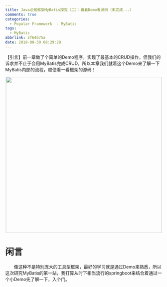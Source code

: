 ```yaml
---
title: Java必知框架MyBatis探究（二）：跟着Demo看源码（未完成...）
comments: true
categories:
  - Popular Framework  - MyBatis
tags:
  - MyBatis
abbrlink: 2f64b75a
date: 2018-08-30 08:29:28
---
```

【引言】前一章做了个简单的Demo程序，实现了最基本的CRUD操作，但我们的诉求并不止于会用MyBatis完成CRUD，所以本章我们就着这个Demo来了解一下MyBatis内部的流程，顺便看一看框架的源码！
<div align=center><img src="/img/2018/2018-08-30-02.jpg" width="500"/></div>
<!-- more -->

# 闲言
&emsp;&emsp;像这种不是特别庞大的工具型框架，最好的学习就是通过Demo来熟悉，所以这次研究MyBatis的第一站，我打算从时下相当流行的springboot来结合着通过一个小Demo先了解一下，入个门。